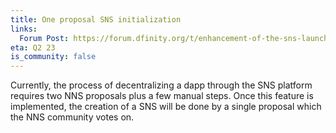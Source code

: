 ```yaml
---
title: One proposal SNS initialization
links:
  Forum Post: https://forum.dfinity.org/t/enhancement-of-the-sns-launch-process-one-proposal/19548
eta: Q2 23
is_community: false
---
```

Currently, the process of decentralizing a dapp through the SNS platform requires two NNS proposals plus a few manual steps. Once this feature is implemented, the creation of a SNS will be done by a single proposal which the NNS community votes on.